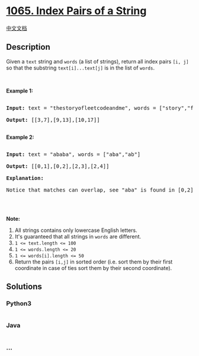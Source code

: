 # [1065. Index Pairs of a String](https://leetcode.com/problems/index-pairs-of-a-string)

[中文文档](/solution/1000-1099/1065.Index%20Pairs%20of%20a%20String/README.md)

## Description

<p>Given a <code>text</code>&nbsp;string and <code>words</code> (a list of strings), return all index pairs <code>[i, j]</code> so that the substring <code>text[i]...text[j]</code>&nbsp;is in the list of <code>words</code>.</p>



<p>&nbsp;</p>



<p><strong>Example 1:</strong></p>



<pre>

<strong>Input: </strong>text = <span id="example-input-1-1">&quot;thestoryofleetcodeandme&quot;</span>, words = <span id="example-input-1-2">[&quot;story&quot;,&quot;fleet&quot;,&quot;leetcode&quot;]</span>

<strong>Output: </strong><span id="example-output-1">[[3,7],[9,13],[10,17]]</span>

</pre>



<p><strong>Example 2:</strong></p>



<pre>

<strong>Input: </strong>text = <span id="example-input-2-1">&quot;ababa&quot;</span>, words = <span id="example-input-2-2">[&quot;aba&quot;,&quot;ab&quot;]</span>

<strong>Output: </strong><span id="example-output-2">[[0,1],[0,2],[2,3],[2,4]]</span>

<strong>Explanation: </strong>

Notice that matches can overlap, see &quot;aba&quot; is found in [0,2] and [2,4].

</pre>



<p>&nbsp;</p>



<p><strong>Note:</strong></p>



<ol>
	<li>All strings contains only lowercase English letters.</li>
	<li>It&#39;s guaranteed that all strings in <code>words</code> are different.</li>
	<li><code>1 &lt;= text.length &lt;= 100</code></li>
	<li><code>1 &lt;= words.length &lt;= 20</code></li>
	<li><code>1 &lt;= words[i].length &lt;= 50</code></li>
	<li>Return the pairs <code>[i,j]</code> in sorted order (i.e. sort them by their first coordinate in case of ties sort them by their second coordinate).</li>
</ol>

## Solutions

<!-- tabs:start -->

### **Python3**

```python

```

### **Java**

```java

```

### **...**

```

```

<!-- tabs:end -->
